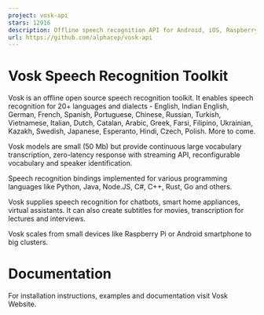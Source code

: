 ```yaml
---
project: vosk-api
stars: 12916
description: Offline speech recognition API for Android, iOS, Raspberry Pi and servers with Python, Java, C# and Node
url: https://github.com/alphacep/vosk-api
---
```


Vosk Speech Recognition Toolkit
===============================

Vosk is an offline open source speech recognition toolkit. It enables speech recognition for 20+ languages and dialects - English, Indian English, German, French, Spanish, Portuguese, Chinese, Russian, Turkish, Vietnamese, Italian, Dutch, Catalan, Arabic, Greek, Farsi, Filipino, Ukrainian, Kazakh, Swedish, Japanese, Esperanto, Hindi, Czech, Polish. More to come.

Vosk models are small (50 Mb) but provide continuous large vocabulary transcription, zero-latency response with streaming API, reconfigurable vocabulary and speaker identification.

Speech recognition bindings implemented for various programming languages like Python, Java, Node.JS, C#, C++, Rust, Go and others.

Vosk supplies speech recognition for chatbots, smart home appliances, virtual assistants. It can also create subtitles for movies, transcription for lectures and interviews.

Vosk scales from small devices like Raspberry Pi or Android smartphone to big clusters.

Documentation
=============

For installation instructions, examples and documentation visit Vosk Website.
